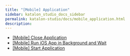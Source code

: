 ```yaml
---
title: "[Mobile] Application" 
sidebar: katalon_studio_docs_sidebar
permalink: katalon-studio/docs/mobile_application.html 
description: 
---
```

*   [\[Mobile\] Close Application](/display/KD/%5BMobile%5D+Close+Application)
*   [\[Mobile\] Run iOS App in Background and Wait](/display/KD/%5BMobile%5D+Run+iOS+App+in+Background+and+Wait)
*   [\[Mobile\] Start Application](/display/KD/%5BMobile%5D+Start+Application)